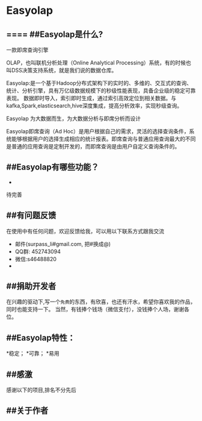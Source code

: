 # Easyolap
====
##Easyolap是什么?
----
一款即席查询引擎

OLAP，也叫联机分析处理（Online Analytical Processing）系统，有的时候也叫DSS决策支持系统，就是我们说的数据仓库。

Easyolap:是一个基于Hadoop分布式架构下的实时的、多维的、交互式的查询、统计、分析引擎，具有万亿级数据规模下的秒级性能表现，具备企业级的稳定可靠表现。
数据即时导入，索引即时生成，通过索引高效定位到相关数据。与kafka,Spark,elasticsearch,hive深度集成，提高分析效率，实现秒级查询。

Easyolap 为大数据而生，为大数据分析与即席分析而设计

Easyolap即席查询（Ad Hoc）是用户根据自己的需求，灵活的选择查询条件，系统能够根据用户的选择生成相应的统计报表。即席查询与普通应用查询最大的不同是普通的应用查询是定制开发的，而即席查询是由用户自定义查询条件的。

##Easyolap有哪些功能？
----
* 
待完善

##有问题反馈
----
在使用中有任何问题，欢迎反馈给我，可以用以下联系方式跟我交流

* 邮件(surpass_li#gmail.com, 把#换成@)
* QQ群: 452743094
* 微信:s46488820
* 


##捐助开发者
----
在兴趣的驱动下,写一个`免费`的东西，有欣喜，也还有汗水，希望你喜欢我的作品，同时也能支持一下。
当然，有钱捧个钱场（微信支付），没钱捧个人场，谢谢各位。


##Easyolap特性：
----
*稳定；
*可靠；
*易用

##感激
----
感谢以下的项目,排名不分先后

##关于作者
----